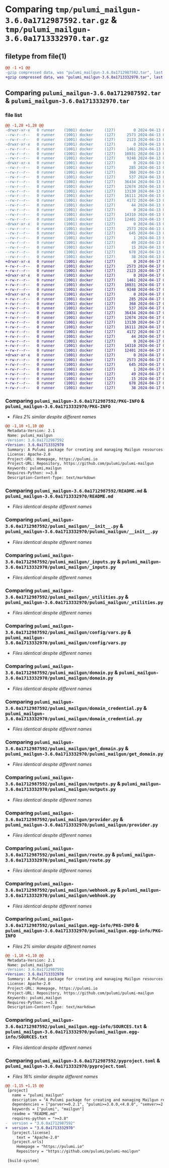 # Comparing `tmp/pulumi_mailgun-3.6.0a1712987592.tar.gz` & `tmp/pulumi_mailgun-3.6.0a1713332970.tar.gz`

## filetype from file(1)

```diff
@@ -1 +1 @@
-gzip compressed data, was "pulumi_mailgun-3.6.0a1712987592.tar", last modified: Sat Apr 13 06:00:47 2024, max compression
+gzip compressed data, was "pulumi_mailgun-3.6.0a1713332970.tar", last modified: Wed Apr 17 06:04:21 2024, max compression
```

## Comparing `pulumi_mailgun-3.6.0a1712987592.tar` & `pulumi_mailgun-3.6.0a1713332970.tar`

### file list

```diff
@@ -1,28 +1,28 @@
-drwxr-xr-x   0 runner    (1001) docker     (127)        0 2024-04-13 06:00:47.435783 pulumi_mailgun-3.6.0a1712987592/
--rw-r--r--   0 runner    (1001) docker     (127)     2573 2024-04-13 06:00:47.435783 pulumi_mailgun-3.6.0a1712987592/PKG-INFO
--rw-r--r--   0 runner    (1001) docker     (127)     2123 2024-04-13 06:00:41.000000 pulumi_mailgun-3.6.0a1712987592/README.md
-drwxr-xr-x   0 runner    (1001) docker     (127)        0 2024-04-13 06:00:47.435783 pulumi_mailgun-3.6.0a1712987592/pulumi_mailgun/
--rw-r--r--   0 runner    (1001) docker     (127)     1461 2024-04-13 06:00:41.000000 pulumi_mailgun-3.6.0a1712987592/pulumi_mailgun/__init__.py
--rw-r--r--   0 runner    (1001) docker     (127)    10831 2024-04-13 06:00:41.000000 pulumi_mailgun-3.6.0a1712987592/pulumi_mailgun/_inputs.py
--rw-r--r--   0 runner    (1001) docker     (127)     9248 2024-04-13 06:00:41.000000 pulumi_mailgun-3.6.0a1712987592/pulumi_mailgun/_utilities.py
-drwxr-xr-x   0 runner    (1001) docker     (127)        0 2024-04-13 06:00:47.435783 pulumi_mailgun-3.6.0a1712987592/pulumi_mailgun/config/
--rw-r--r--   0 runner    (1001) docker     (127)      285 2024-04-13 06:00:41.000000 pulumi_mailgun-3.6.0a1712987592/pulumi_mailgun/config/__init__.py
--rw-r--r--   0 runner    (1001) docker     (127)      368 2024-04-13 06:00:41.000000 pulumi_mailgun-3.6.0a1712987592/pulumi_mailgun/config/__init__.pyi
--rw-r--r--   0 runner    (1001) docker     (127)      537 2024-04-13 06:00:41.000000 pulumi_mailgun-3.6.0a1712987592/pulumi_mailgun/config/vars.py
--rw-r--r--   0 runner    (1001) docker     (127)    36434 2024-04-13 06:00:41.000000 pulumi_mailgun-3.6.0a1712987592/pulumi_mailgun/domain.py
--rw-r--r--   0 runner    (1001) docker     (127)    12674 2024-04-13 06:00:41.000000 pulumi_mailgun-3.6.0a1712987592/pulumi_mailgun/domain_credential.py
--rw-r--r--   0 runner    (1001) docker     (127)    13130 2024-04-13 06:00:41.000000 pulumi_mailgun-3.6.0a1712987592/pulumi_mailgun/get_domain.py
--rw-r--r--   0 runner    (1001) docker     (127)    16111 2024-04-13 06:00:41.000000 pulumi_mailgun-3.6.0a1712987592/pulumi_mailgun/outputs.py
--rw-r--r--   0 runner    (1001) docker     (127)     4172 2024-04-13 06:00:41.000000 pulumi_mailgun-3.6.0a1712987592/pulumi_mailgun/provider.py
--rw-r--r--   0 runner    (1001) docker     (127)       44 2024-04-13 06:00:41.000000 pulumi_mailgun-3.6.0a1712987592/pulumi_mailgun/pulumi-plugin.json
--rw-r--r--   0 runner    (1001) docker     (127)        0 2024-04-13 06:00:41.000000 pulumi_mailgun-3.6.0a1712987592/pulumi_mailgun/py.typed
--rw-r--r--   0 runner    (1001) docker     (127)    14310 2024-04-13 06:00:41.000000 pulumi_mailgun-3.6.0a1712987592/pulumi_mailgun/route.py
--rw-r--r--   0 runner    (1001) docker     (127)    12401 2024-04-13 06:00:41.000000 pulumi_mailgun-3.6.0a1712987592/pulumi_mailgun/webhook.py
-drwxr-xr-x   0 runner    (1001) docker     (127)        0 2024-04-13 06:00:47.435783 pulumi_mailgun-3.6.0a1712987592/pulumi_mailgun.egg-info/
--rw-r--r--   0 runner    (1001) docker     (127)     2573 2024-04-13 06:00:47.000000 pulumi_mailgun-3.6.0a1712987592/pulumi_mailgun.egg-info/PKG-INFO
--rw-r--r--   0 runner    (1001) docker     (127)      645 2024-04-13 06:00:47.000000 pulumi_mailgun-3.6.0a1712987592/pulumi_mailgun.egg-info/SOURCES.txt
--rw-r--r--   0 runner    (1001) docker     (127)        1 2024-04-13 06:00:47.000000 pulumi_mailgun-3.6.0a1712987592/pulumi_mailgun.egg-info/dependency_links.txt
--rw-r--r--   0 runner    (1001) docker     (127)       49 2024-04-13 06:00:47.000000 pulumi_mailgun-3.6.0a1712987592/pulumi_mailgun.egg-info/requires.txt
--rw-r--r--   0 runner    (1001) docker     (127)       15 2024-04-13 06:00:47.000000 pulumi_mailgun-3.6.0a1712987592/pulumi_mailgun.egg-info/top_level.txt
--rw-r--r--   0 runner    (1001) docker     (127)      678 2024-04-13 06:00:41.000000 pulumi_mailgun-3.6.0a1712987592/pyproject.toml
--rw-r--r--   0 runner    (1001) docker     (127)       38 2024-04-13 06:00:47.435783 pulumi_mailgun-3.6.0a1712987592/setup.cfg
+drwxr-xr-x   0 runner    (1001) docker     (127)        0 2024-04-17 06:04:21.438375 pulumi_mailgun-3.6.0a1713332970/
+-rw-r--r--   0 runner    (1001) docker     (127)     2573 2024-04-17 06:04:21.438375 pulumi_mailgun-3.6.0a1713332970/PKG-INFO
+-rw-r--r--   0 runner    (1001) docker     (127)     2123 2024-04-17 06:04:15.000000 pulumi_mailgun-3.6.0a1713332970/README.md
+drwxr-xr-x   0 runner    (1001) docker     (127)        0 2024-04-17 06:04:21.434375 pulumi_mailgun-3.6.0a1713332970/pulumi_mailgun/
+-rw-r--r--   0 runner    (1001) docker     (127)     1461 2024-04-17 06:04:15.000000 pulumi_mailgun-3.6.0a1713332970/pulumi_mailgun/__init__.py
+-rw-r--r--   0 runner    (1001) docker     (127)    10831 2024-04-17 06:04:15.000000 pulumi_mailgun-3.6.0a1713332970/pulumi_mailgun/_inputs.py
+-rw-r--r--   0 runner    (1001) docker     (127)     9248 2024-04-17 06:04:15.000000 pulumi_mailgun-3.6.0a1713332970/pulumi_mailgun/_utilities.py
+drwxr-xr-x   0 runner    (1001) docker     (127)        0 2024-04-17 06:04:21.434375 pulumi_mailgun-3.6.0a1713332970/pulumi_mailgun/config/
+-rw-r--r--   0 runner    (1001) docker     (127)      285 2024-04-17 06:04:15.000000 pulumi_mailgun-3.6.0a1713332970/pulumi_mailgun/config/__init__.py
+-rw-r--r--   0 runner    (1001) docker     (127)      368 2024-04-17 06:04:15.000000 pulumi_mailgun-3.6.0a1713332970/pulumi_mailgun/config/__init__.pyi
+-rw-r--r--   0 runner    (1001) docker     (127)      537 2024-04-17 06:04:15.000000 pulumi_mailgun-3.6.0a1713332970/pulumi_mailgun/config/vars.py
+-rw-r--r--   0 runner    (1001) docker     (127)    36434 2024-04-17 06:04:15.000000 pulumi_mailgun-3.6.0a1713332970/pulumi_mailgun/domain.py
+-rw-r--r--   0 runner    (1001) docker     (127)    12674 2024-04-17 06:04:15.000000 pulumi_mailgun-3.6.0a1713332970/pulumi_mailgun/domain_credential.py
+-rw-r--r--   0 runner    (1001) docker     (127)    13130 2024-04-17 06:04:15.000000 pulumi_mailgun-3.6.0a1713332970/pulumi_mailgun/get_domain.py
+-rw-r--r--   0 runner    (1001) docker     (127)    16111 2024-04-17 06:04:15.000000 pulumi_mailgun-3.6.0a1713332970/pulumi_mailgun/outputs.py
+-rw-r--r--   0 runner    (1001) docker     (127)     4172 2024-04-17 06:04:15.000000 pulumi_mailgun-3.6.0a1713332970/pulumi_mailgun/provider.py
+-rw-r--r--   0 runner    (1001) docker     (127)       44 2024-04-17 06:04:15.000000 pulumi_mailgun-3.6.0a1713332970/pulumi_mailgun/pulumi-plugin.json
+-rw-r--r--   0 runner    (1001) docker     (127)        0 2024-04-17 06:04:15.000000 pulumi_mailgun-3.6.0a1713332970/pulumi_mailgun/py.typed
+-rw-r--r--   0 runner    (1001) docker     (127)    14310 2024-04-17 06:04:15.000000 pulumi_mailgun-3.6.0a1713332970/pulumi_mailgun/route.py
+-rw-r--r--   0 runner    (1001) docker     (127)    12401 2024-04-17 06:04:15.000000 pulumi_mailgun-3.6.0a1713332970/pulumi_mailgun/webhook.py
+drwxr-xr-x   0 runner    (1001) docker     (127)        0 2024-04-17 06:04:21.438375 pulumi_mailgun-3.6.0a1713332970/pulumi_mailgun.egg-info/
+-rw-r--r--   0 runner    (1001) docker     (127)     2573 2024-04-17 06:04:21.000000 pulumi_mailgun-3.6.0a1713332970/pulumi_mailgun.egg-info/PKG-INFO
+-rw-r--r--   0 runner    (1001) docker     (127)      645 2024-04-17 06:04:21.000000 pulumi_mailgun-3.6.0a1713332970/pulumi_mailgun.egg-info/SOURCES.txt
+-rw-r--r--   0 runner    (1001) docker     (127)        1 2024-04-17 06:04:21.000000 pulumi_mailgun-3.6.0a1713332970/pulumi_mailgun.egg-info/dependency_links.txt
+-rw-r--r--   0 runner    (1001) docker     (127)       49 2024-04-17 06:04:21.000000 pulumi_mailgun-3.6.0a1713332970/pulumi_mailgun.egg-info/requires.txt
+-rw-r--r--   0 runner    (1001) docker     (127)       15 2024-04-17 06:04:21.000000 pulumi_mailgun-3.6.0a1713332970/pulumi_mailgun.egg-info/top_level.txt
+-rw-r--r--   0 runner    (1001) docker     (127)      678 2024-04-17 06:04:15.000000 pulumi_mailgun-3.6.0a1713332970/pyproject.toml
+-rw-r--r--   0 runner    (1001) docker     (127)       38 2024-04-17 06:04:21.438375 pulumi_mailgun-3.6.0a1713332970/setup.cfg
```

### Comparing `pulumi_mailgun-3.6.0a1712987592/PKG-INFO` & `pulumi_mailgun-3.6.0a1713332970/PKG-INFO`

 * *Files 2% similar despite different names*

```diff
@@ -1,10 +1,10 @@
 Metadata-Version: 2.1
 Name: pulumi_mailgun
-Version: 3.6.0a1712987592
+Version: 3.6.0a1713332970
 Summary: A Pulumi package for creating and managing Mailgun resources.
 License: Apache-2.0
 Project-URL: Homepage, https://pulumi.io
 Project-URL: Repository, https://github.com/pulumi/pulumi-mailgun
 Keywords: pulumi,mailgun
 Requires-Python: >=3.8
 Description-Content-Type: text/markdown
```

### Comparing `pulumi_mailgun-3.6.0a1712987592/README.md` & `pulumi_mailgun-3.6.0a1713332970/README.md`

 * *Files identical despite different names*

### Comparing `pulumi_mailgun-3.6.0a1712987592/pulumi_mailgun/__init__.py` & `pulumi_mailgun-3.6.0a1713332970/pulumi_mailgun/__init__.py`

 * *Files identical despite different names*

### Comparing `pulumi_mailgun-3.6.0a1712987592/pulumi_mailgun/_inputs.py` & `pulumi_mailgun-3.6.0a1713332970/pulumi_mailgun/_inputs.py`

 * *Files identical despite different names*

### Comparing `pulumi_mailgun-3.6.0a1712987592/pulumi_mailgun/_utilities.py` & `pulumi_mailgun-3.6.0a1713332970/pulumi_mailgun/_utilities.py`

 * *Files identical despite different names*

### Comparing `pulumi_mailgun-3.6.0a1712987592/pulumi_mailgun/config/vars.py` & `pulumi_mailgun-3.6.0a1713332970/pulumi_mailgun/config/vars.py`

 * *Files identical despite different names*

### Comparing `pulumi_mailgun-3.6.0a1712987592/pulumi_mailgun/domain.py` & `pulumi_mailgun-3.6.0a1713332970/pulumi_mailgun/domain.py`

 * *Files identical despite different names*

### Comparing `pulumi_mailgun-3.6.0a1712987592/pulumi_mailgun/domain_credential.py` & `pulumi_mailgun-3.6.0a1713332970/pulumi_mailgun/domain_credential.py`

 * *Files identical despite different names*

### Comparing `pulumi_mailgun-3.6.0a1712987592/pulumi_mailgun/get_domain.py` & `pulumi_mailgun-3.6.0a1713332970/pulumi_mailgun/get_domain.py`

 * *Files identical despite different names*

### Comparing `pulumi_mailgun-3.6.0a1712987592/pulumi_mailgun/outputs.py` & `pulumi_mailgun-3.6.0a1713332970/pulumi_mailgun/outputs.py`

 * *Files identical despite different names*

### Comparing `pulumi_mailgun-3.6.0a1712987592/pulumi_mailgun/provider.py` & `pulumi_mailgun-3.6.0a1713332970/pulumi_mailgun/provider.py`

 * *Files identical despite different names*

### Comparing `pulumi_mailgun-3.6.0a1712987592/pulumi_mailgun/route.py` & `pulumi_mailgun-3.6.0a1713332970/pulumi_mailgun/route.py`

 * *Files identical despite different names*

### Comparing `pulumi_mailgun-3.6.0a1712987592/pulumi_mailgun/webhook.py` & `pulumi_mailgun-3.6.0a1713332970/pulumi_mailgun/webhook.py`

 * *Files identical despite different names*

### Comparing `pulumi_mailgun-3.6.0a1712987592/pulumi_mailgun.egg-info/PKG-INFO` & `pulumi_mailgun-3.6.0a1713332970/pulumi_mailgun.egg-info/PKG-INFO`

 * *Files 2% similar despite different names*

```diff
@@ -1,10 +1,10 @@
 Metadata-Version: 2.1
 Name: pulumi_mailgun
-Version: 3.6.0a1712987592
+Version: 3.6.0a1713332970
 Summary: A Pulumi package for creating and managing Mailgun resources.
 License: Apache-2.0
 Project-URL: Homepage, https://pulumi.io
 Project-URL: Repository, https://github.com/pulumi/pulumi-mailgun
 Keywords: pulumi,mailgun
 Requires-Python: >=3.8
 Description-Content-Type: text/markdown
```

### Comparing `pulumi_mailgun-3.6.0a1712987592/pulumi_mailgun.egg-info/SOURCES.txt` & `pulumi_mailgun-3.6.0a1713332970/pulumi_mailgun.egg-info/SOURCES.txt`

 * *Files identical despite different names*

### Comparing `pulumi_mailgun-3.6.0a1712987592/pyproject.toml` & `pulumi_mailgun-3.6.0a1713332970/pyproject.toml`

 * *Files 16% similar despite different names*

```diff
@@ -1,15 +1,15 @@
 [project]
   name = "pulumi_mailgun"
   description = "A Pulumi package for creating and managing Mailgun resources."
   dependencies = ["parver>=0.2.1", "pulumi>=3.0.0,<4.0.0", "semver>=2.8.1"]
   keywords = ["pulumi", "mailgun"]
   readme = "README.md"
   requires-python = ">=3.8"
-  version = "3.6.0a1712987592"
+  version = "3.6.0a1713332970"
   [project.license]
     text = "Apache-2.0"
   [project.urls]
     Homepage = "https://pulumi.io"
     Repository = "https://github.com/pulumi/pulumi-mailgun"
 
 [build-system]
```


